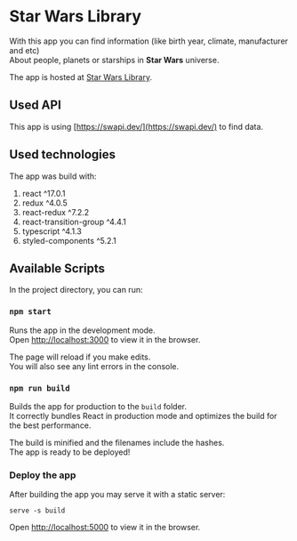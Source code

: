 # Star Wars Library

With this app you can find information (like birth year, climate, manufacturer and etc)\
About people, planets or starships in **Star Wars** universe.

The app is hosted at [Star Wars Library](https://hvdraxx.github.io/starwars-library/).

## Used API

This app is using [https://swapi.dev/](https://swapi.dev/) to find data.

## Used technologies

The app was build with:
1. react ^17.0.1
1. redux ^4.0.5
1. react-redux ^7.2.2
1. react-transition-group ^4.4.1
1. typescript ^4.1.3
1. styled-components ^5.2.1

## Available Scripts

In the project directory, you can run:

### `npm start`

Runs the app in the development mode.\
Open [http://localhost:3000](http://localhost:3000) to view it in the browser.

The page will reload if you make edits.\
You will also see any lint errors in the console.

### `npm run build`

Builds the app for production to the `build` folder.\
It correctly bundles React in production mode and optimizes the build for the best performance.

The build is minified and the filenames include the hashes.\
The app is ready to be deployed!

### Deploy the app

After building the app you may serve it with a static server:
```
serve -s build
```

Open [http://localhost:5000](http://localhost:5000) to view it in the browser.
